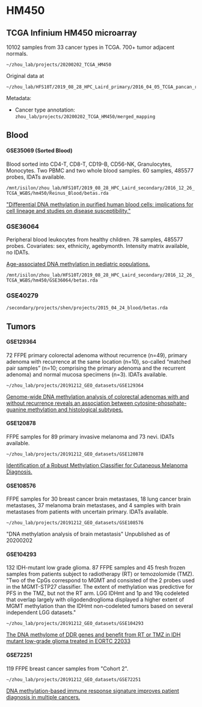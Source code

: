 # HM450

## TCGA Infinium HM450 microarray

10102 samples from 33 cancer types in TCGA. 700+ tumor adjacent normals.

```
~/zhou_lab/projects/20200202_TCGA_HM450
```
Original data at

```
~/zhou_lab/HFS10T/2019_08_28_HPC_Laird_primary/2016_04_05_TCGA_pancan_renormalization
```

Metadata:

- Cancer type annotation: `zhou_lab/projects/20200202_TCGA_HM450/merged_mapping`


## Blood

#### GSE35069 (Sorted Blood)

Blood sorted into CD4-T, CD8-T, CD19-B, CD56-NK, Granulocytes, Monocytes. Two PBMC and two whole blood samples.
60 samples, 485577 probes, IDATs available.

`/mnt/isilon/zhou_lab/HFS10T/2019_08_28_HPC_Laird_secondary/2016_12_26_TCGA_WGBS/hm450/Reinus_Blood/betas.rda`

["Differential DNA methylation in purified human blood cells: implications for cell lineage and studies on disease susceptibility."](https://www.ncbi.nlm.nih.gov/pubmed/22848472)

### GSE36064

Peripheral blood leukocytes from healthy children. 78 samples, 485577 probes. Covariates: sex, ethnicity, agebymonth. Intensity matrix available, no IDATs. 

[Age-associated DNA methylation in pediatric populations.](https://www.ncbi.nlm.nih.gov/pubmed/22300631)

`/mnt/isilon/zhou_lab/HFS10T/2019_08_28_HPC_Laird_secondary/2016_12_26_TCGA_WGBS/hm450/GSE36064/betas.rda`

### GSE40279

`/secondary/projects/shen/projects/2015_04_24_blood/betas.rda`


## Tumors

#### GSE129364

72 FFPE primary colorectal adenoma without recurrence (n=49), primary adenoma with recurrence at the same location (n=10), so-called “matched pair samples” (n=10; comprising the primary adenoma and the recurrent adenoma) and normal mucosa specimens (n=3). IDATs available.

`~/zhou_lab/projects/20191212_GEO_datasets/GSE129364`

[Genome-wide DNA methylation analysis of colorectal adenomas with and without recurrence reveals an association between cytosine-phosphate-guanine methylation and histological subtypes.](https://www.ncbi.nlm.nih.gov/pubmed/31334584)


#### GSE120878

FFPE samples for 89 primary invasive melanoma and 73 nevi. IDATs available.

`~/zhou_lab/projects/20191212_GEO_datasets/GSE120878`

[Identification of a Robust Methylation Classifier for Cutaneous Melanoma Diagnosis.](https://www.ncbi.nlm.nih.gov/pubmed/30529013)

#### GSE108576

FFPE samples for 30 breast cancer brain metastases, 18 lung cancer brain metastases, 37 melanoma brain metastases, and 4 samples with brain metastases from patients with uncertain primary. IDATs available.

`~/zhou_lab/projects/20191212_GEO_datasets/GSE108576`

"DNA methylation analysis of brain metastasis"
Unpublished as of 20200202

#### GSE104293

132 IDH-mutant low grade glioma. 87 FFPE samples and 45 fresh frozen samples from patients subject to radiotherapy (RT) or temozolomide (TMZ). "Two of the CpGs correspond to MGMT and consisted of the 2 probes used in the MGMT-STP27 classifier. The extent of methylation was predictive for PFS in the TMZ, but not the RT arm. LGG IDHmt and 1p and 19q codeleted that overlap largely with oligodendroglioma displayed a higher extent of MGMT methylation than the IDHmt non-codeleted tumors based on several independent LGG datasets."

`~/zhou_lab/projects/20191212_GEO_datasets/GSE104293`

[The DNA methylome of DDR genes and benefit from RT or TMZ in IDH mutant low-grade glioma treated in EORTC 22033](https://www.ncbi.nlm.nih.gov/pubmed/29368212)

#### GSE72251

119 FFPE breast cancer samples from "Cohort 2".

`~/zhou_lab/projects/20191212_GEO_datasets/GSE72251`

[DNA methylation-based immune response signature improves patient diagnosis in multiple cancers.](https://www.ncbi.nlm.nih.gov/pubmed/28714863)
